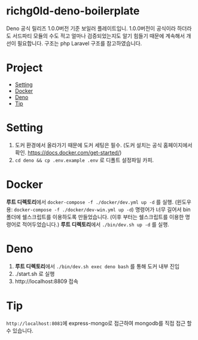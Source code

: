 # richg0ld-deno-boilerplate
Deno 공식 릴리즈 1.0.0버전 기준 보일러 플레이트입니. 1.0.0버전이 공식이라 하더라도 서드파티 모듈의 수도 적고 얼마나 검증되었는지도 알기 힘들기 때문에 계속해서 개선이 필요합니다.
구조는 php Laravel 구조를 참고하였습니다.

# Project <!-- TOC -->

- [Setting](#Setting)
- [Docker](#Docker)
- [Deno](#Deno)
- [Tip](#Tip)

<!-- /TOC -->

# Setting
1.  도커 환경에서 올라가기 때문에 도커 세팅은 필수. (도커 설치는 공식 홈페이지에서 확인. https://docs.docker.com/get-started/)
1. `cd deno && cp .env.example .env` 로 디폴트 설정파일 카피.

# Docker 
**루트 디렉토리**에서 `docker-compose -f ./docker/dev.yml up -d` 를 실행. (윈도우용: `docker-compose -f ./docker/dev-win.yml up -d`)
명령어가 너무 길어서 bin 폴더에 쉘스크립트를 이용하도록 만들었습니다. (이후 부터는 쉘스크립트를 이용한 명령어로 적어두었습니다.)
**루트 디렉토리**에서 `./bin/dev.sh up -d` 를 실행.

# Deno 
1. **루트 디렉토리**에서 `./bin/dev.sh exec deno bash` 를 통해 도커 내부 진입
2. ./start.sh 로 실행
3. http://localhost:8809 접속

# Tip 
`http://localhost:8081`에 express-mongo로 접근하여 mongodb를 직접 접근 할 수 있습니다.